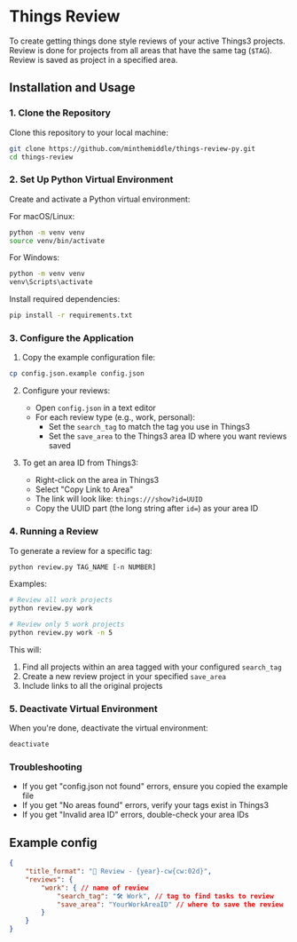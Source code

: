 # Things Review

To create getting things done style reviews of your active Things3 projects.
Review is done for projects from all areas that have the same tag (`$TAG`).
Review is saved as project in a specified area.

## Installation and Usage

### 1. Clone the Repository
Clone this repository to your local machine:
```bash
git clone https://github.com/minthemiddle/things-review-py.git
cd things-review
```

### 2. Set Up Python Virtual Environment
Create and activate a Python virtual environment:

For macOS/Linux:
```bash
python -m venv venv
source venv/bin/activate
```

For Windows:
```bash
python -m venv venv
venv\Scripts\activate
```

Install required dependencies:
```bash
pip install -r requirements.txt
```

### 3. Configure the Application
1. Copy the example configuration file:
```bash
cp config.json.example config.json
```

2. Configure your reviews:
   - Open `config.json` in a text editor
   - For each review type (e.g., work, personal):
     - Set the `search_tag` to match the tag you use in Things3
     - Set the `save_area` to the Things3 area ID where you want reviews saved

3. To get an area ID from Things3:
   - Right-click on the area in Things3
   - Select "Copy Link to Area"
   - The link will look like: `things:///show?id=UUID`
   - Copy the UUID part (the long string after `id=`) as your area ID

### 4. Running a Review
To generate a review for a specific tag:
```bash
python review.py TAG_NAME [-n NUMBER]
```

Examples:
```bash
# Review all work projects
python review.py work

# Review only 5 work projects
python review.py work -n 5
```

This will:
1. Find all projects within an area tagged with your configured `search_tag`
2. Create a new review project in your specified `save_area`
3. Include links to all the original projects

### 5. Deactivate Virtual Environment
When you're done, deactivate the virtual environment:
```bash
deactivate
```

### Troubleshooting
- If you get "config.json not found" errors, ensure you copied the example file
- If you get "No areas found" errors, verify your tags exist in Things3
- If you get "Invalid area ID" errors, double-check your area IDs

## Example config

```json
{
    "title_format": "🎥 Review - {year}-cw{cw:02d}",
    "reviews": {
        "work": { // name of review
            "search_tag": "🛠 Work", // tag to find tasks to review
            "save_area": "YourWorkAreaID" // where to save the review
        }
    }
}
```
